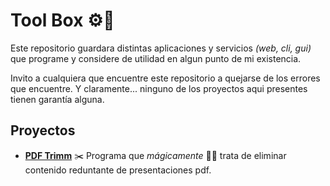 # Tool Box ⚙️🧰

Este repositorio guardara distintas aplicaciones y servicios _(web, cli, gui)_ que programe y considere de utilidad en algun punto de mi existencia.

Invito a cualquiera que encuentre este repositorio a quejarse de los errores que encuentre. Y claramente... ninguno de los proyectos aqui presentes tienen garantía alguna.


## Proyectos

 - __[PDF Trimm](./PDFtrimm/)__ ✂️ Programa que _mágicamente_ 🧙‍♂️ trata de eliminar contenido reduntante de presentaciones pdf.
